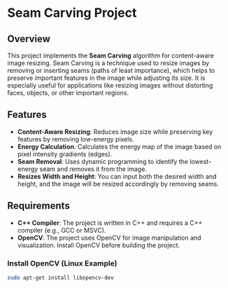 # Seam Carving Project

## Overview
This project implements the **Seam Carving** algorithm for content-aware image resizing. Seam Carving is a technique used to resize images by removing or inserting seams (paths of least importance), which helps to preserve important features in the image while adjusting its size. It is especially useful for applications like resizing images without distorting faces, objects, or other important regions.

## Features
- **Content-Aware Resizing**: Reduces image size while preserving key features by removing low-energy pixels.
- **Energy Calculation**: Calculates the energy map of the image based on pixel intensity gradients (edges).
- **Seam Removal**: Uses dynamic programming to identify the lowest-energy seam and removes it from the image.
- **Resizes Width and Height**: You can input both the desired width and height, and the image will be resized accordingly by removing seams.

## Requirements
- **C++ Compiler**: The project is written in C++ and requires a C++ compiler (e.g., GCC or MSVC).
- **OpenCV**: The project uses OpenCV for image manipulation and visualization. Install OpenCV before building the project.

### Install OpenCV (Linux Example)
```bash
sudo apt-get install libopencv-dev
